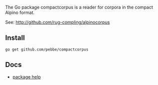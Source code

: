 The Go package compactcorpus is a reader for corpora in the compact Alpino format.

See: http://github.com/rug-compling/alpinocorpus

## Install

    go get github.com/pebbe/compactcorpus

## Docs

 * [package help](http://godoc.org/github.com/pebbe/compactcorpus)
